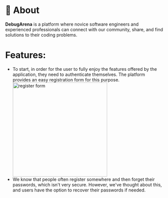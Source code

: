 # 🚀 About

<strong>DebugArena</strong> is a platform where novice software engineers and experienced professionals can connect with our community, share, and find solutions to their coding problems.

# Features:
<ul>
  <li>To start, in order for the user to fully enjoy the features offered by the application, they need to authenticate themselves. The platform provides an easy registration form for this purpose.</li>
  <img src="https://github.com/user-attachments/assets/cee21a28-06f1-4d5d-8f11-6f5ba30dc124" alt="register form" weight="300px" height="300px">
  <Li>We know that people often register somewhere and then forget their passwords, which isn't very secure. However, we've thought about this, and users have the option to recover their passwords if needed.</Li>
</ul>
